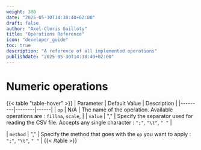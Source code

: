 ```yaml
---
weight: 300
date: "2025-05-30T14:30:40+02:00"
draft: false
author: "Axel-Cleris Gailloty"
title: "Operations Reference"
icon: "developer_guide"
toc: true
description: "A reference of all implemented operations"
publishdate: "2025-05-30T14:30:40+02:00"
---
```


# Numeric operations 

{{< table "table-hover" >}}
| Parameter | Default Value | Description |
|---------|--------|------|
| `op` | N/A | The name of the operation. Available operations are : `fillna`, `scale`,   |
| `value` | "," | Specify the separator used for reading the CSV file. Accepts any single character : `";"`, `"\t"`, `" "` |

| `method` | "," | Specify the method that goes with the `op` you want to apply : `";"`, `"\t"`, `" "` |
{{< /table >}}